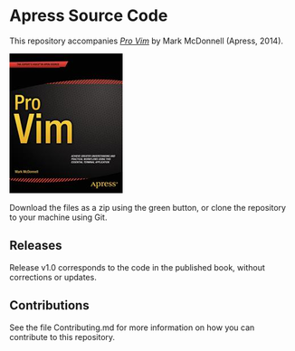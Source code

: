 # Apress Source Code

This repository accompanies [*Pro Vim*](http://www.apress.com/9781484202517) by Mark McDonnell (Apress, 2014).

![Cover image](9781484202517.jpg)

Download the files as a zip using the green button, or clone the repository to your machine using Git.

## Releases

Release v1.0 corresponds to the code in the published book, without corrections or updates.

## Contributions

See the file Contributing.md for more information on how you can contribute to this repository.
